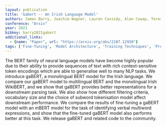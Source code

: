 ```yaml
---
layout: publication
title: 'Gabert -- An Irish Language Model'
authors: James Barry, Joachim Wagner, Lauren Cassidy, Alan Cowap, Teresa Lynn, Abigail Walsh, Mícheál J. Ó Meachair, Jennifer Foster
conference: "Arxiv"
year: 2021
bibkey: barry2021gabert
additional_links:
  - {name: "Paper", url: "https://arxiv.org/abs/2107.12930"}
tags: ['Fine-Tuning', 'Model Architecture', 'Training Techniques', 'Pretraining Methods', 'BERT']
---
```

The BERT family of neural language models have become highly popular due to
their ability to provide sequences of text with rich context-sensitive token
encodings which are able to generalise well to many NLP tasks. We introduce
gaBERT, a monolingual BERT model for the Irish language. We compare our gaBERT
model to multilingual BERT and the monolingual Irish WikiBERT, and we show that
gaBERT provides better representations for a downstream parsing task. We also
show how different filtering criteria, vocabulary size and the choice of
subword tokenisation model affect downstream performance. We compare the
results of fine-tuning a gaBERT model with an mBERT model for the task of
identifying verbal multiword expressions, and show that the fine-tuned gaBERT
model also performs better at this task. We release gaBERT and related code to
the community.
